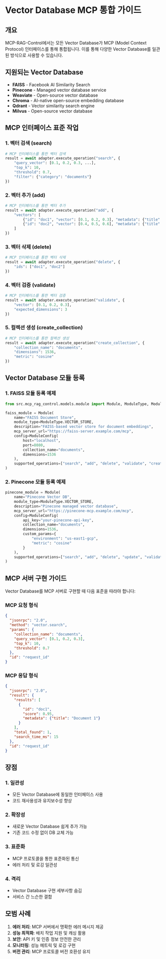# Vector Database MCP 통합 가이드

## 개요

MCP-RAG-Control에서는 모든 Vector Database가 MCP (Model Context Protocol) 인터페이스를 통해 통합됩니다. 이를 통해 다양한 Vector Database를 일관된 방식으로 사용할 수 있습니다.

## 지원되는 Vector Database

- **FAISS** - Facebook AI Similarity Search
- **Pinecone** - Managed vector database service
- **Weaviate** - Open-source vector database
- **Chroma** - AI-native open-source embedding database
- **Qdrant** - Vector similarity search engine
- **Milvus** - Open-source vector database

## MCP 인터페이스 표준 작업

### 1. 벡터 검색 (search)
```python
# MCP 인터페이스를 통한 벡터 검색
result = await adapter.execute_operation("search", {
    "query_vector": [0.1, 0.2, 0.3, ...],
    "top_k": 10,
    "threshold": 0.7,
    "filter": {"category": "documents"}
})
```

### 2. 벡터 추가 (add)
```python
# MCP 인터페이스를 통한 벡터 추가
result = await adapter.execute_operation("add", {
    "vectors": [
        {"id": "doc1", "vector": [0.1, 0.2, 0.3], "metadata": {"title": "Document 1"}},
        {"id": "doc2", "vector": [0.4, 0.5, 0.6], "metadata": {"title": "Document 2"}}
    ]
})
```

### 3. 벡터 삭제 (delete)
```python
# MCP 인터페이스를 통한 벡터 삭제
result = await adapter.execute_operation("delete", {
    "ids": ["doc1", "doc2"]
})
```

### 4. 벡터 검증 (validate)
```python
# MCP 인터페이스를 통한 벡터 검증
result = await adapter.execute_operation("validate", {
    "vector": [0.1, 0.2, 0.3],
    "expected_dimensions": 3
})
```

### 5. 컬렉션 생성 (create_collection)
```python
# MCP 인터페이스를 통한 컬렉션 생성
result = await adapter.execute_operation("create_collection", {
    "collection_name": "documents",
    "dimensions": 1536,
    "metric": "cosine"
})
```

## Vector Database 모듈 등록

### 1. FAISS 모듈 등록 예제
```python
from src.mcp_rag_control.models.module import Module, ModuleType, ModuleConfig

faiss_module = Module(
    name="FAISS Document Store",
    module_type=ModuleType.VECTOR_STORE,
    description="FAISS-based vector store for document embeddings",
    mcp_server_url="https://faiss-server.example.com/mcp",
    config=ModuleConfig(
        host="localhost",
        port=8080,
        collection_name="documents",
        dimensions=1536
    ),
    supported_operations=["search", "add", "delete", "validate", "create_collection"]
)
```

### 2. Pinecone 모듈 등록 예제
```python
pinecone_module = Module(
    name="Pinecone Vector DB",
    module_type=ModuleType.VECTOR_STORE,
    description="Pinecone managed vector database",
    mcp_server_url="https://pinecone-mcp.example.com/mcp",
    config=ModuleConfig(
        api_key="your-pinecone-api-key",
        collection_name="documents",
        dimensions=1536,
        custom_params={
            "environment": "us-east1-gcp",
            "metric": "cosine"
        }
    ),
    supported_operations=["search", "add", "delete", "update", "validate"]
)
```

## MCP 서버 구현 가이드

Vector Database를 MCP 서버로 구현할 때 다음 표준을 따라야 합니다:

### MCP 요청 형식
```json
{
  "jsonrpc": "2.0",
  "method": "vector.search",
  "params": {
    "collection_name": "documents",
    "query_vector": [0.1, 0.2, 0.3],
    "top_k": 10,
    "threshold": 0.7
  },
  "id": "request_id"
}
```

### MCP 응답 형식
```json
{
  "jsonrpc": "2.0",
  "result": {
    "results": [
      {
        "id": "doc1",
        "score": 0.95,
        "metadata": {"title": "Document 1"}
      }
    ],
    "total_found": 1,
    "search_time_ms": 15
  },
  "id": "request_id"
}
```

## 장점

### 1. 일관성
- 모든 Vector Database에 동일한 인터페이스 사용
- 코드 재사용성과 유지보수성 향상

### 2. 확장성
- 새로운 Vector Database 쉽게 추가 가능
- 기존 코드 수정 없이 DB 교체 가능

### 3. 표준화
- MCP 프로토콜을 통한 표준화된 통신
- 에러 처리 및 로깅 일관성

### 4. 격리
- Vector Database 구현 세부사항 숨김
- 서비스 간 느슨한 결합

## 모범 사례

1. **에러 처리**: MCP 서버에서 명확한 에러 메시지 제공
2. **성능 최적화**: 배치 작업 지원 및 캐싱 활용
3. **보안**: API 키 및 인증 정보 안전한 관리
4. **모니터링**: 성능 메트릭 및 로깅 구현
5. **버전 관리**: MCP 프로토콜 버전 호환성 유지